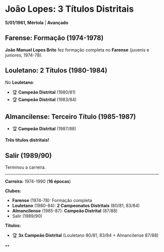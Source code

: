 # João Lopes: 3 Títulos Distritais

**5/01/1961, Mértola** | **Avançado**

## Farense: Formação (1974-1978)

**João Manuel Lopes Brito** fez formação completa no **Farense** (juvenis e juniores, 1974-78).

## Louletano: 2 Títulos (1980-1984)

No **Louletano**:
- 🏆 **Campeão Distrital** (1980/81)
- 🏆 **Campeão Distrital** (1983/84)

## Almancilense: Terceiro Título (1985-1987)

- 🏆 **Campeão Distrital** (1987/88)

**Três títulos distritais!**

## Salir (1989/90)

Terminou a carreira.

---

**Carreira:** 1974-1990 (**16 épocas**)

**Clubes:**
- **Farense** (1974-78): Formação completa
- **Louletano** (1980-84): **2 Campeonatos Distritais** (80/81, 83/84)
- **Almancilense** (1985-87): **Campeão Distrital** (87/88)
- Salir (1989/90)

**Títulos:**
- 🏆 **3x Campeão Distrital** (Louletano 80/81, 83/84 + Almancilense 87/88)

**